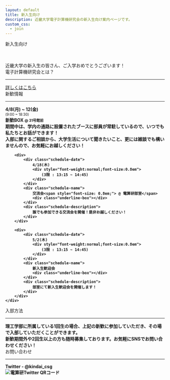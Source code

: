 ```yaml
---
layout: default
title: 新入生向け
description: 近畿大学電子計算機研究会の新入生向け案内ページです。
custom_css:
  - join
---
```


<div class="page-title">
    新入生向け
</div>

<section class="about-section">
    <div class="about-section-content center">
        <div style="margin-top: 3rem">
            <span class="subtitle-content">近畿大学の新入生の皆さん、ご入学おめでとうございます！</span>
        </div>
    </div>
</section>

<section class="about-section">
    <div class="section-title">
        <div class="section-title-heading">
            電子計算機研究会とは？
        </div>
        <hr>
    </div>
    <div class="about-section-content center">
        <a href="{{ site.baseurl }}/about" class="line-link">詳しくはこちら</a>
    </div>
</section>

<section class="about-section">
    <div class="section-title">
        <div class="section-title-heading">
            新歓情報
        </div>
        <hr>
    </div>
    <div class="about-section-content center" style="font-weight: bold">
        <div>
            <div class="schedule-date">
                4/8(月) ~ 12(金)
                <div style="font-weight:normal;font-size:0.8em">
                    (9:00 ~ 18:30)
                </div>
            </div>
            <div class="schedule-name">
                新歓BOX <span style="font-size: 0.8em;">@ 31号館前</span>
                <div class="underline-box"></div>
            </div>
            <div class="schedule-description">
                期間中は、学内の通路に設置されたブースに部員が常駐しているので、いつでも私たちとお話ができます！<br>
                入部に関するご相談から、大学生活について聞きたいこと、更には雑談でも構いませんので、お気軽にお越しください！
            </div>
        </div>

        <div>
            <div class="schedule-date">
                4/18(木)
                <div style="font-weight:normal;font-size:0.8em">
                    (3限 : 13:15 ~ 14:45)
                </div>
            </div>
            <div class="schedule-name">
                交流会<span style="font-size: 0.8em;"> @ 電算研部室</span>
                <div class="underline-box"></div>
            </div>
            <div class="schedule-description">
                誰でも参加できる交流会を開催！是非お越しください！
            </div>
        </div>

        <div>
            <div class="schedule-date">
                5/2(木)
                <div style="font-weight:normal;font-size:0.8em">
                    (3限 : 13:15 ~ 14:45)
                </div>
            </div>
            <div class="schedule-name">
                新入生歓迎会
                <div class="underline-box"></div>
            </div>
            <div class="schedule-description">
                部室にて新入生歓迎会を開催します！
            </div>
        </div>
    </div>
</section>

<section class="about-section">
    <div class="section-title">
        <div class="section-title-heading">
            入部方法
        </div>
        <hr>
    </div>
    <div class="about-section-content center" style="font-weight: bold">
        <div class="schedule-description" style="max-width: 500px;">
            理工学部に所属している1回生の場合、上記の新歓に参加していただき、その場で入部していただくことができます。<br>
            新歓期間外や2回生以上の方も随時募集しております。お気軽にSNSでお問い合わせください！
        </div>
    </div>
</section>

<section class="about-section">
    <div class="section-title">
        <div class="section-title-heading">
            お問い合わせ
        </div>
        <hr>
    </div>
    <div class="about-section-content center" style="font-weight: bold">
        <div>
            <div class="schedule-name">
                Twitter - @kindai_csg
                <div class="underline-box"></div>
            </div>
            <div class="contact-method-icon">
                <img src="{{ '/assets/images/twitter-qr-csg.png' | relative_url }}" alt="電算研Twitter QRコード">
            </div>
        </div>
    </div>
</section>

